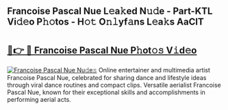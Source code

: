 ## Francoise Pascal Nue L𝚎a𝚔ed N𝚞𝚍e - Part-KTL Vi𝚍𝚎o P𝚑𝚘tos - H𝚘𝚝 O𝚗𝚕yf𝚊ns L𝚎a𝚔s AaClT

# <h2><a href="http://kf9f9y0.oniu.top/?m=Francoise+Pascal+Nue">🔗👉 🔴 Francoise Pascal Nue P𝚑ot𝚘𝚜 V𝚒d𝚎o</a></h2>

[![Francoise Pascal Nue Nu𝚍e𝚜](https://i.imgur.com/0qMVB7G.gif)](http://kf9f9y0.oniu.top/?m=Francoise+Pascal+Nue)
Online entertainer and multimedia artist Francoise Pascal Nue, celebrated for sharing dance and lifestyle ideas through viral dance routines and compact clips. Versatile aerialist Francoise Pascal Nue, known for their exceptional skills and accomplishments in performing aerial acts.  
